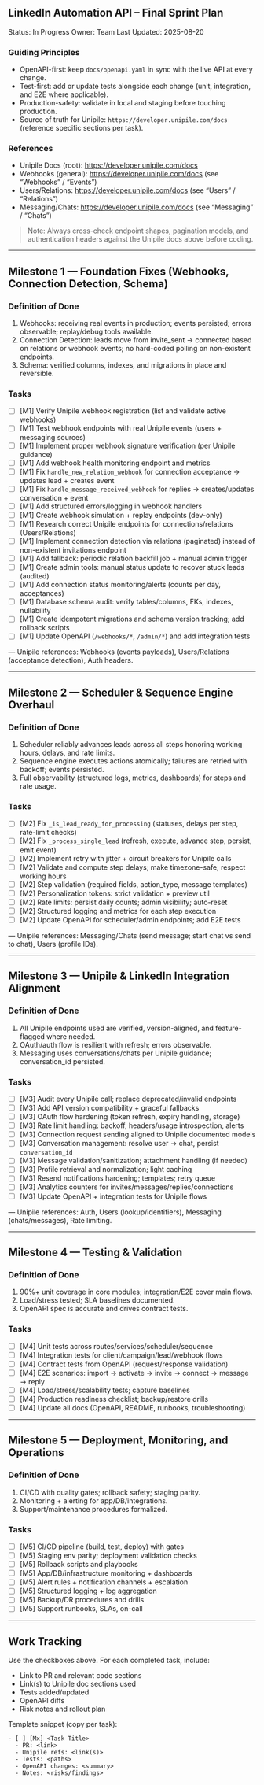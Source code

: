 ## LinkedIn Automation API – Final Sprint Plan

Status: In Progress
Owner: Team
Last Updated: 2025-08-20

### Guiding Principles
- OpenAPI-first: keep `docs/openapi.yaml` in sync with the live API at every change.
- Test-first: add or update tests alongside each change (unit, integration, and E2E where applicable).
- Production-safety: validate in local and staging before touching production.
- Source of truth for Unipile: `https://developer.unipile.com/docs` (reference specific sections per task).

### References
- Unipile Docs (root): https://developer.unipile.com/docs
- Webhooks (general): https://developer.unipile.com/docs (see “Webhooks” / “Events”)
- Users/Relations: https://developer.unipile.com/docs (see “Users” / “Relations”)
- Messaging/Chats: https://developer.unipile.com/docs (see “Messaging” / “Chats”)

> Note: Always cross-check endpoint shapes, pagination models, and authentication headers against the Unipile docs above before coding.

---

## Milestone 1 — Foundation Fixes (Webhooks, Connection Detection, Schema)

### Definition of Done
1) Webhooks: receiving real events in production; events persisted; errors observable; replay/debug tools available.
2) Connection Detection: leads move from invite_sent → connected based on relations or webhook events; no hard-coded polling on non-existent endpoints.
3) Schema: verified columns, indexes, and migrations in place and reversible.

### Tasks
- [ ] [M1] Verify Unipile webhook registration (list and validate active webhooks)
- [ ] [M1] Test webhook endpoints with real Unipile events (users + messaging sources)
- [ ] [M1] Implement proper webhook signature verification (per Unipile guidance)
- [ ] [M1] Add webhook health monitoring endpoint and metrics
- [ ] [M1] Fix `handle_new_relation_webhook` for connection acceptance → updates lead + creates event
- [ ] [M1] Fix `handle_message_received_webhook` for replies → creates/updates conversation + event
- [ ] [M1] Add structured errors/logging in webhook handlers
- [ ] [M1] Create webhook simulation + replay endpoints (dev-only)
- [ ] [M1] Research correct Unipile endpoints for connections/relations (Users/Relations)
- [ ] [M1] Implement connection detection via relations (paginated) instead of non-existent invitations endpoint
- [ ] [M1] Add fallback: periodic relation backfill job + manual admin trigger
- [ ] [M1] Create admin tools: manual status update to recover stuck leads (audited)
- [ ] [M1] Add connection status monitoring/alerts (counts per day, acceptances)
- [ ] [M1] Database schema audit: verify tables/columns, FKs, indexes, nullability
- [ ] [M1] Create idempotent migrations and schema version tracking; add rollback scripts
- [ ] [M1] Update OpenAPI (`/webhooks/*`, `/admin/*`) and add integration tests

— Unipile references: Webhooks (events payloads), Users/Relations (acceptance detection), Auth headers.

---

## Milestone 2 — Scheduler & Sequence Engine Overhaul

### Definition of Done
1) Scheduler reliably advances leads across all steps honoring working hours, delays, and rate limits.
2) Sequence engine executes actions atomically; failures are retried with backoff; events persisted.
3) Full observability (structured logs, metrics, dashboards) for steps and rate usage.

### Tasks
- [ ] [M2] Fix `_is_lead_ready_for_processing` (statuses, delays per step, rate-limit checks)
- [ ] [M2] Fix `_process_single_lead` (refresh, execute, advance step, persist, emit event)
- [ ] [M2] Implement retry with jitter + circuit breakers for Unipile calls
- [ ] [M2] Validate and compute step delays; make timezone-safe; respect working hours
- [ ] [M2] Step validation (required fields, action_type, message templates)
- [ ] [M2] Personalization tokens: strict validation + preview util
- [ ] [M2] Rate limits: persist daily counts; admin visibility; auto-reset
- [ ] [M2] Structured logging and metrics for each step execution
- [ ] [M2] Update OpenAPI for scheduler/admin endpoints; add E2E tests

— Unipile references: Messaging/Chats (send message; start chat vs send to chat), Users (profile IDs).

---

## Milestone 3 — Unipile & LinkedIn Integration Alignment

### Definition of Done
1) All Unipile endpoints used are verified, version-aligned, and feature-flagged where needed.
2) OAuth/auth flow is resilient with refresh; errors observable.
3) Messaging uses conversations/chats per Unipile guidance; conversation_id persisted.

### Tasks
- [ ] [M3] Audit every Unipile call; replace deprecated/invalid endpoints
- [ ] [M3] Add API version compatibility + graceful fallbacks
- [ ] [M3] OAuth flow hardening (token refresh, expiry handling, storage)
- [ ] [M3] Rate limit handling: backoff, headers/usage introspection, alerts
- [ ] [M3] Connection request sending aligned to Unipile documented models
- [ ] [M3] Conversation management: resolve user → chat, persist `conversation_id`
- [ ] [M3] Message validation/sanitization; attachment handling (if needed)
- [ ] [M3] Profile retrieval and normalization; light caching
- [ ] [M3] Resend notifications hardening; templates; retry queue
- [ ] [M3] Analytics counters for invites/messages/replies/connections
- [ ] [M3] Update OpenAPI + integration tests for Unipile flows

— Unipile references: Auth, Users (lookup/identifiers), Messaging (chats/messages), Rate limiting.

---

## Milestone 4 — Testing & Validation

### Definition of Done
1) 90%+ unit coverage in core modules; integration/E2E cover main flows.
2) Load/stress tested; SLA baselines documented.
3) OpenAPI spec is accurate and drives contract tests.

### Tasks
- [ ] [M4] Unit tests across routes/services/scheduler/sequence
- [ ] [M4] Integration tests for client/campaign/lead/webhook flows
- [ ] [M4] Contract tests from OpenAPI (request/response validation)
- [ ] [M4] E2E scenarios: import → activate → invite → connect → message → reply
- [ ] [M4] Load/stress/scalability tests; capture baselines
- [ ] [M4] Production readiness checklist; backup/restore drills
- [ ] [M4] Update all docs (OpenAPI, README, runbooks, troubleshooting)

---

## Milestone 5 — Deployment, Monitoring, and Operations

### Definition of Done
1) CI/CD with quality gates; rollback safety; staging parity.
2) Monitoring + alerting for app/DB/integrations.
3) Support/maintenance procedures formalized.

### Tasks
- [ ] [M5] CI/CD pipeline (build, test, deploy) with gates
- [ ] [M5] Staging env parity; deployment validation checks
- [ ] [M5] Rollback scripts and playbooks
- [ ] [M5] App/DB/infrastructure monitoring + dashboards
- [ ] [M5] Alert rules + notification channels + escalation
- [ ] [M5] Structured logging + log aggregation
- [ ] [M5] Backup/DR procedures and drills
- [ ] [M5] Support runbooks, SLAs, on-call

---

## Work Tracking

Use the checkboxes above. For each completed task, include:
- Link to PR and relevant code sections
- Link(s) to Unipile doc sections used
- Tests added/updated
- OpenAPI diffs
- Risk notes and rollout plan

Template snippet (copy per task):

```
- [ ] [Mx] <Task Title>
  - PR: <link>
  - Unipile refs: <link(s)>
  - Tests: <paths>
  - OpenAPI changes: <summary>
  - Notes: <risks/findings>
```


